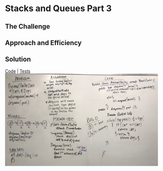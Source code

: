 # Stacks and Queues Part 3
## The Challenge

## Approach and Efficiency

## Solution
[Code]() | [Tests]()
![Whiteboard of Animal Shelter Solution](../assets/stacks_animal_shelter.JPG)